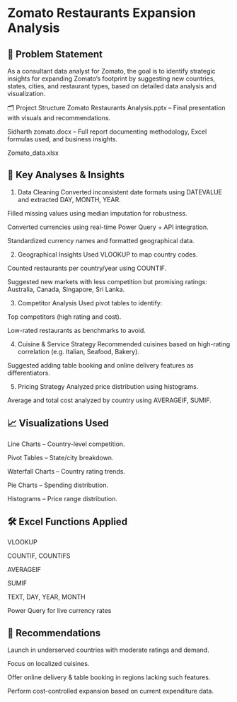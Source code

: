 # Zomato Restaurants Expansion Analysis
 ## 🧩 Problem Statement
As a consultant data analyst for Zomato, the goal is to identify strategic insights for expanding Zomato’s footprint by suggesting new countries, states, cities, and restaurant types, based on detailed data analysis and visualization.

🗂️ Project Structure
Zomato Restaurants Analysis.pptx – Final presentation with visuals and recommendations.

Sidharth zomato.docx – Full report documenting methodology, Excel formulas used, and business insights.

Zomato_data.xlsx 

## 📌 Key Analyses & Insights
1. Data Cleaning
Converted inconsistent date formats using DATEVALUE and extracted DAY, MONTH, YEAR.

Filled missing values using median imputation for robustness.

Converted currencies using real-time Power Query + API integration.

Standardized currency names and formatted geographical data.

2. Geographical Insights
Used VLOOKUP to map country codes.

Counted restaurants per country/year using COUNTIF.

Suggested new markets with less competition but promising ratings: Australia, Canada, Singapore, Sri Lanka.

3. Competitor Analysis
Used pivot tables to identify:

Top competitors (high rating and cost).

Low-rated restaurants as benchmarks to avoid.

4. Cuisine & Service Strategy
Recommended cuisines based on high-rating correlation (e.g. Italian, Seafood, Bakery).

Suggested adding table booking and online delivery features as differentiators.

5. Pricing Strategy
Analyzed price distribution using histograms.

Average and total cost analyzed by country using AVERAGEIF, SUMIF.

## 📈 Visualizations Used
Line Charts – Country-level competition.

Pivot Tables – State/city breakdown.

Waterfall Charts – Country rating trends.

Pie Charts – Spending distribution.

Histograms – Price range distribution.

## 🛠️ Excel Functions Applied
VLOOKUP

COUNTIF, COUNTIFS

AVERAGEIF

SUMIF

TEXT, DAY, YEAR, MONTH

Power Query for live currency rates

## 📍 Recommendations
Launch in underserved countries with moderate ratings and demand.

Focus on localized cuisines.

Offer online delivery & table booking in regions lacking such features.

Perform cost-controlled expansion based on current expenditure data.


